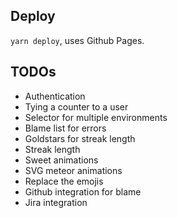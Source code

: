 ## Deploy
`yarn deploy`, uses Github Pages.

## TODOs
* Authentication
* Tying a counter to a user
* Selector for multiple environments
* Blame list for errors
* Goldstars for streak length
* Streak length
* Sweet animations
* SVG meteor animations
* Replace the emojis
* Github integration for blame
* Jira integration